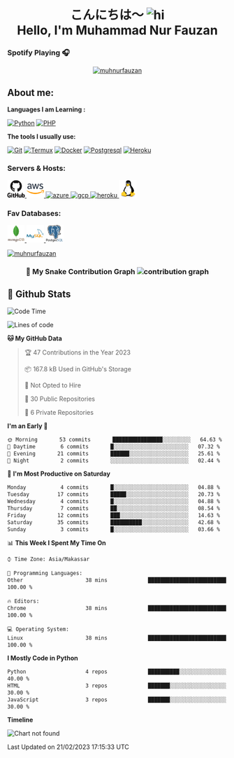 <h1 align="center">こんにちは〜 <img src="https://user-images.githubusercontent.com/1303154/88677602-1635ba80-d120-11ea-84d8-d263ba5fc3c0.gif" width="40px" alt="hi"><br>Hello, I'm Muhammad Nur Fauzan</h1>

### Spotify Playing 🎧
<p align="center"> <a href="https://spotify-github-profile.vercel.app/api/view?uid=31b4jpi7kf7oulwx6heboi27yr4y&redirect=true"><img src="https://spotify-github-profile.vercel.app/api/view?uid=31b4jpi7kf7oulwx6heboi27yr4y&cover_image=true&theme=default&show_offline=true&background_color=121212&bar_color_cover=true" alt="muhnurfauzan" /></a> </p>

## **About me**:

**Languages I am Learning :**

[![Python](https://img.shields.io/badge/-Python-%232c3e50?style=flat-square&logo=python)](https://python.org)
[![PHP](https://img.shields.io/badge/-PHP-%232c3e50?style=flat-square&logo=php)](https://php.net)

**The tools I usually use:**

[![Git](https://img.shields.io/badge/-Git-%23F05032?style=flat-square&logo=git&logoColor=%23ffffff)](https://git-scm.com)
[![Termux](https://img.shields.io/badge/-Termux-%232c3e50?style=flat-square&logo=typescript)](https://termux.com)
[![Docker](https://img.shields.io/badge/-Docker-%23007ACC?style=flat-square&logo=docker)](https://www.docker.com/)
[![Postgresql](https://img.shields.io/badge/-Postgresql-%232c3e50?style=flat-square&logo=postgresql)](https://postgresql.org)
[![Heroku](https://img.shields.io/badge/-Heroku-purple?style=flat-square&logo=heroku)](https://heroku.com)

<h3 align="left">Servers & Hosts:</h3>
<p align="left"> <a href="https://github.com/" target="_blank"> <img src="https://github.com/devicons/devicon/raw/master/icons/github/github-original-wordmark.svg" alt="github" width="40" height="40"/> </a> <a href="https://aws.amazon.com" target="_blank"> <img src="https://raw.githubusercontent.com/devicons/devicon/master/icons/amazonwebservices/amazonwebservices-original-wordmark.svg" alt="aws" width="40" height="40"/> </a> <a href="https://azure.microsoft.com/en-in/" target="_blank"> <img src="https://www.vectorlogo.zone/logos/microsoft_azure/microsoft_azure-icon.svg" alt="azure" width="40" height="40"/> </a> <a href="https://cloud.google.com" target="_blank"> <img src="https://www.vectorlogo.zone/logos/google_cloud/google_cloud-icon.svg" alt="gcp" width="40" height="40"/> </a> <a href="https://heroku.com" target="_blank"> <img src="https://www.vectorlogo.zone/logos/heroku/heroku-icon.svg" alt="heroku" width="40" height="40"/> </a> <a href="https://www.linux.org/" target="_blank"> <img src="https://raw.githubusercontent.com/devicons/devicon/master/icons/linux/linux-original.svg" alt="linux" width="40" height="40"/> </a> </p>

<h3 align="left">Fav Databases:</h3>
<p align="left"> <a href="https://www.mongodb.com/" target="_blank"> <img src="https://raw.githubusercontent.com/devicons/devicon/master/icons/mongodb/mongodb-original-wordmark.svg" alt="mongodb" width="40" height="40"/> </a> <a href="https://www.mysql.com/" target="_blank"> <img src="https://raw.githubusercontent.com/devicons/devicon/master/icons/mysql/mysql-original-wordmark.svg" alt="mysql" width="40" height="40"/> </a> <a href="https://www.postgresql.org" target="_blank"> <img src="https://raw.githubusercontent.com/devicons/devicon/master/icons/postgresql/postgresql-original-wordmark.svg" alt="postgresql" width="40" height="40"/> </a> </p>

<p align="left"> <a href="https://github.com/muhnurfauzan"><img src="https://github-profile-trophy.vercel.app/?username=muhnurfauzan" alt="muhnurfauzan" /></a> </p>

<p align="center">
  <h3 align="center">🐍 My Snake Contribution Graph 
    <img src="https://github.com/muhnurfauzan/muhnurfauzan/raw/output/github-contribution-grid-snake.svg" alt="contribution graph">
  </h3>
</p>


##  🐙 **Github Stats**

<!--START_SECTION:waka-->
![Code Time](http://img.shields.io/badge/Code%20Time-67%20hrs%201%20min-blue)

![Lines of code](https://img.shields.io/badge/From%20Hello%20World%20I%27ve%20Written-1%20Thousand%20lines%20of%20code-blue)

**🐱 My GitHub Data** 

> 🏆 47 Contributions in the Year 2023
 > 
> 📦 167.8 kB Used in GitHub's Storage 
 > 
> 🚫 Not Opted to Hire
 > 
> 📜 30 Public Repositories 
 > 
> 🔑 6 Private Repositories  
 > 
**I'm an Early 🐤** 

```text
🌞 Morning       53 commits       ████████████████░░░░░░░░░   64.63 % 
🌆 Daytime        6 commits       █░░░░░░░░░░░░░░░░░░░░░░░░   07.32 % 
🌃 Evening       21 commits       ██████░░░░░░░░░░░░░░░░░░░   25.61 % 
🌙 Night          2 commits       ░░░░░░░░░░░░░░░░░░░░░░░░░   02.44 % 

```
📅 **I'm Most Productive on Saturday** 

```text
Monday           4 commits       █░░░░░░░░░░░░░░░░░░░░░░░░   04.88 % 
Tuesday         17 commits       █████░░░░░░░░░░░░░░░░░░░░   20.73 % 
Wednesday        4 commits       █░░░░░░░░░░░░░░░░░░░░░░░░   04.88 % 
Thursday         7 commits       ██░░░░░░░░░░░░░░░░░░░░░░░   08.54 % 
Friday          12 commits       ███░░░░░░░░░░░░░░░░░░░░░░   14.63 % 
Saturday        35 commits       ██████████░░░░░░░░░░░░░░░   42.68 % 
Sunday           3 commits       █░░░░░░░░░░░░░░░░░░░░░░░░   03.66 % 

```


📊 **This Week I Spent My Time On** 

```text
⌚︎ Time Zone: Asia/Makassar

💬 Programming Languages: 
Other                    38 mins             █████████████████████████   100.00 % 

🔥 Editors: 
Chrome                   38 mins             █████████████████████████   100.00 % 

💻 Operating System: 
Linux                    38 mins             █████████████████████████   100.00 % 

```

**I Mostly Code in Python** 

```text
Python                   4 repos             ██████████░░░░░░░░░░░░░░░   40.00 % 
HTML                     3 repos             ███████░░░░░░░░░░░░░░░░░░   30.00 % 
JavaScript               3 repos             ███████░░░░░░░░░░░░░░░░░░   30.00 % 

```


**Timeline**

![Chart not found](https://raw.githubusercontent.com/muhnurfauzan/muhnurfauzan/main/charts/bar_graph.png) 


 Last Updated on 21/02/2023 17:15:33 UTC
<!--END_SECTION:waka-->

